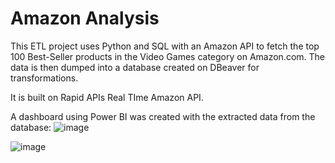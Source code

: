 # Amazon Analysis

This ETL project uses Python and SQL with an Amazon API to fetch the top 100 Best-Seller products in the Video Games category on Amazon.com. The data is then dumped into a database created on DBeaver for transformations. 

It is built on Rapid APIs Real TIme Amazon API.

A dashboard using Power BI was created with the extracted data from the database:
![image](https://github.com/user-attachments/assets/f281e383-81aa-4a57-a991-395e0c2a99c0)

![image](https://github.com/user-attachments/assets/20b53244-61ef-48b2-aebc-cac621f9a585)
